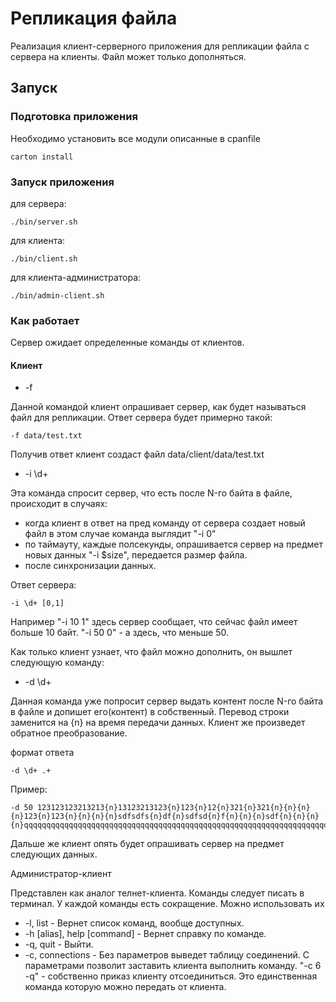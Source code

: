 # Репликация файла

Реализация клиент-серверного приложения для репликации файла с сервера на клиенты. Файл может только дополняться.

## Запуск

### Подготовка приложения

Необходимо установить все модули описанные в cpanfile
```
carton install 
```

### Запуск приложения

для сервера: 
```
./bin/server.sh
```

для клиента:
```
./bin/client.sh 
```

для клиента-администратора:
```
./bin/admin-client.sh 
```

### Как работает

Сервер ожидает определенные команды от клиентов.

#### Клиент

* -f

Данной командой клиент опрашивает сервер, как будет называться файл для репликации.
Ответ сервера будет примерно такой: 
```
-f data/test.txt
```
Получив ответ клиент создаст файл data/client/data/test.txt

* -i \d+

Эта команда спросит сервер, что есть после N-го байта в файле, происходит в случаях: 
 - когда клиент в ответ на пред команду от сервера создает новый файл в этом случае команда выглядит "-i 0"
 - по таймауту, каждые полсекунды, опрашивается сервер на предмет новых данных "-i $size", передается размер файла.
 - после синхронизации данных.

 Ответ сервера: 

```
-i \d+ [0,1]
```
Например "-i 10 1" здесь сервер сообщает, что сейчас файл имеет больше 10 байт.
"-i 50 0" - а здесь, что меньше 50.

Как только клиент узнает, что файл можно дополнить, он вышлет следующую команду:


* -d \d+

Данная команда уже попросит сервер выдать контент после N-го байта в файле и допишет его(контент) в собственный. Перевод строки заменится на {n} на время передачи данных. Клиент же произведет обратное преобразование.

формат ответа 
```
-d \d+ .+
```
Пример:

```
-d 50 123123123213213{n}13123213123{n}123{n}12{n}321{n}321{n}{n}{n}{n}123{n}123{n}{n}{n}{n}sdfsdfs{n}df{n}sdfsd{n}f{n}{n}{n}sdf{n}{n}{n}{n}qqqqqqqqqqqqqqqqqqqqqqqqqqqqqqqqqqqqqqqqqqqqqqqqqqqqqqqqqqqqqqqqqqqq
```

Дальше же клиент опять будет опрашивать сервер на предмет следующих данных.


Администратор-клиент

Представлен как аналог телнет-клиента. Команды следует писать в терминал. У каждой команды есть сокращение. Можно использовать их 

* -l, list  - Вернет список команд, вообще доступных.
* -h [alias], help [command] - Вернет справку по команде.
* -q, quit - Выйти.
* -c, connections - Без параметров выведет таблицу соединений. С параметрами позволит заставить клиента выполнить команду. 
"-c 6 -q" - собственно приказ клиенту отсоединиться. Это единственная команда которую можно передать от клиента.